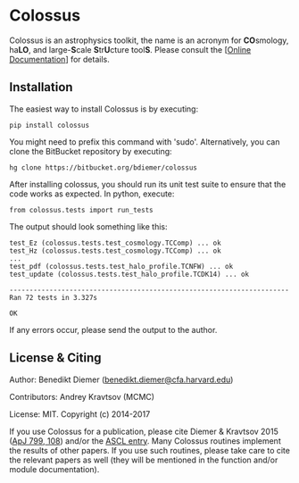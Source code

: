 Colossus
========

Colossus is an astrophysics toolkit, the name is an acronym for **CO**smology, ha**LO**, 
and large-**S**cale **S**tr**U**cture tool**S**. Please consult the [[Online Documentation](https://bdiemer.bitbucket.io/colossus/)] for details.

Installation
------------

The easiest way to install Colossus is by executing:

    pip install colossus

You might need to prefix this command with 'sudo'. Alternatively, you can clone the BitBucket 
repository by executing:

    hg clone https://bitbucket.org/bdiemer/colossus

After installing colossus, you should run its unit test suite to ensure that the code works as 
expected. In python, execute:

    from colossus.tests import run_tests

The output should look something like this:

    test_Ez (colossus.tests.test_cosmology.TCComp) ... ok
    test_Hz (colossus.tests.test_cosmology.TCComp) ... ok
    ...
    test_pdf (colossus.tests.test_halo_profile.TCNFW) ... ok
    test_update (colossus.tests.test_halo_profile.TCDK14) ... ok
    
    ----------------------------------------------------------------------
    Ran 72 tests in 3.327s
    
    OK

If any errors occur, please send the output to the author.

License & Citing
----------------

Author:        Benedikt Diemer (benedikt.diemer@cfa.harvard.edu)

Contributors:  Andrey Kravtsov (MCMC)

License:       MIT. Copyright (c) 2014-2017

If you use Colossus for a publication, please cite Diemer & Kravtsov 2015 ([ApJ 799, 108](http://adsabs.harvard.edu/abs/2015ApJ...799..108D)) and/or the [ASCL entry](http://adsabs.harvard.edu/abs/2015ascl.soft01016D). Many Colossus routines implement the results of other papers. If you use such
routines, please take care to cite the relevant papers as well (they will be mentioned in the 
function and/or module documentation).

